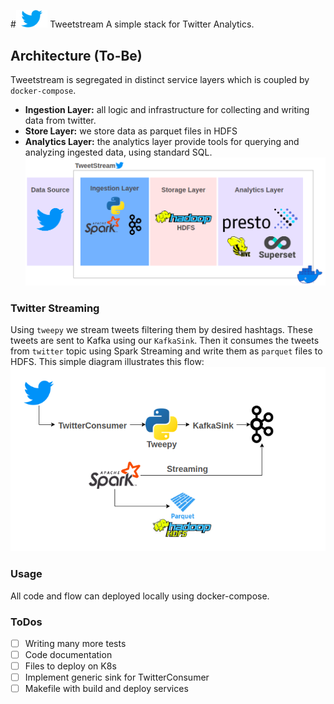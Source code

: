 #<img src="docs/img/twitter.png" width="10%"> Tweetstream 
A simple stack for Twitter Analytics.

## Architecture (To-Be)
Tweetstream is segregated in distinct service layers which is coupled by `docker-compose`.

- **Ingestion Layer:** all logic and infrastructure for collecting and writing data from twitter.
- **Store Layer:** we store data as parquet files in HDFS
- **Analytics Layer:** the analytics layer provide tools for querying and analyzing ingested data, using standard SQL.
![Code Arch](docs/img/arch.png)

### Twitter Streaming
Using `tweepy` we stream tweets filtering them by desired hashtags. These tweets are sent to Kafka using our `KafkaSink`. 
Then it consumes the tweets from `twitter` topic using Spark Streaming and write them as `parquet` files to HDFS. 
This simple diagram illustrates this flow:
![Code Arch](docs/img/code_arch.png)

### Usage
All code and flow can deployed locally using docker-compose.


### ToDos
- [ ] Writing many more tests
- [ ] Code documentation
- [ ] Files to deploy on K8s
- [ ] Implement generic sink for TwitterConsumer
- [ ] Makefile with build and deploy services